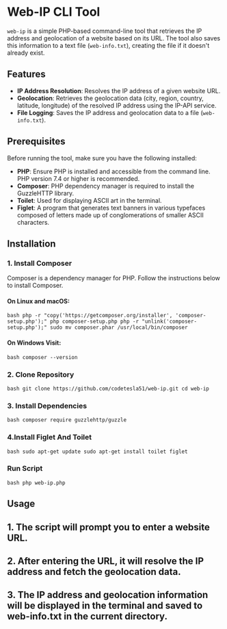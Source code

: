 # Web-IP CLI Tool

`web-ip` is a simple PHP-based command-line tool that retrieves the IP address and geolocation of a website based on its URL. The tool also saves this information to a text file (`web-info.txt`), creating the file if it doesn't already exist.

## Features

- **IP Address Resolution**: Resolves the IP address of a given website URL.
- **Geolocation**: Retrieves the geolocation data (city, region, country, latitude, longitude) of the resolved IP address using the IP-API service.
- **File Logging**: Saves the IP address and geolocation data to a file (`web-info.txt`).

## Prerequisites

Before running the tool, make sure you have the following installed:

- **PHP**: Ensure PHP is installed and accessible from the command line. PHP version 7.4 or higher is recommended.
- **Composer**: PHP dependency manager is required to install the GuzzleHTTP library.
- **Toilet**: Used for displaying ASCII art in the terminal.
- **Figlet**: A program that generates text banners in various typefaces composed of letters made up of conglomerations of smaller ASCII characters.

## Installation

### 1. Install Composer

Composer is a dependency manager for PHP. Follow the instructions below to install Composer.

#### On Linux and macOS:
``bash
php -r "copy('https://getcomposer.org/installer', 'composer-setup.php');"
php composer-setup.php
php -r "unlink('composer-setup.php');"
sudo mv composer.phar /usr/local/bin/composer``
#### On Windows Visit:
``bash
composer --version
``

 ### 2. Clone Repository 

 ``bash
 git clone https://github.com/codetesla51/web-ip.git
cd web-ip``

### 3. Install Dependencies 

``bash
composer require guzzlehttp/guzzle
``
### 4.Install Figlet And Toilet 

``bash
sudo apt-get update
sudo apt-get install toilet figlet``

### Run Script 

``bash
php web-ip.php``

## Usage
 ## 1. The script will prompt you to enter a website URL.
## 2. After entering the URL, it will resolve the IP address and fetch the geolocation data.
## 3. The IP address and geolocation information will be displayed in the terminal and saved to web-info.txt in the current directory.
